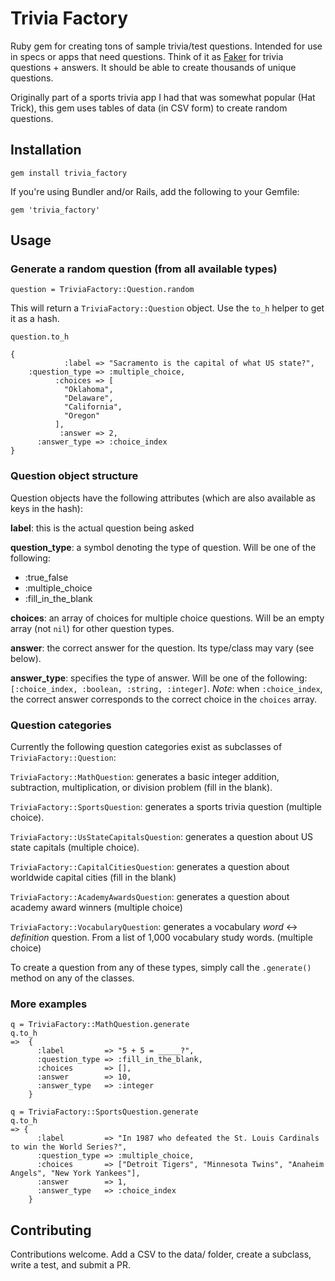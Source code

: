 # Trivia Factory

Ruby gem for creating tons of sample trivia/test questions. Intended for use in specs or apps that need questions.
Think of it as [Faker](https://github.com/stympy/faker) for trivia questions + answers. It should be able to create
thousands of unique questions.

Originally part of a sports trivia app I had that was somewhat popular (Hat Trick), this gem uses tables of data (in CSV form) to
create random questions.

## Installation

`gem install trivia_factory`

If you're using Bundler and/or Rails, add the following to your Gemfile:

`gem 'trivia_factory'`

## Usage

### Generate a random question (from all available types)

`question = TriviaFactory::Question.random`

This will return a `TriviaFactory::Question` object. Use the `to_h` helper to get it as a hash.

```
question.to_h

{
            :label => "Sacramento is the capital of what US state?",
    :question_type => :multiple_choice,
          :choices => [
            "Oklahoma",
            "Delaware",
            "California",
            "Oregon"
          ],
           :answer => 2,
      :answer_type => :choice_index
}
```

### Question object structure

Question objects have the following attributes (which are also available as keys in the hash):

**label**: this is the actual question being asked

**question_type**: a symbol denoting the type of question. Will be one of the following:

* :true_false
* :multiple_choice
* :fill_in_the_blank

**choices**: an array of choices for multiple choice questions. Will be an empty array (not `nil`) for other question types.

**answer**: the correct answer for the question. Its type/class may vary (see below).

**answer_type**: specifies the type of answer. Will be one of the following: `[:choice_index, :boolean, :string, :integer]`. *Note*: when `:choice_index`, the correct answer corresponds to the correct choice in the `choices` array.

### Question categories

Currently the following question categories exist as subclasses of `TriviaFactory::Question`:

`TriviaFactory::MathQuestion`: generates a basic integer addition, subtraction, multiplication, or division problem (fill in the blank).

`TriviaFactory::SportsQuestion`: generates a sports trivia question (multiple choice).

`TriviaFactory::UsStateCapitalsQuestion`: generates a question about US state capitals (multiple choice).

`TriviaFactory::CapitalCitiesQuestion`: generates a question about worldwide capital cities (fill in the blank)

`TriviaFactory::AcademyAwardsQuestion`: generates a question about academy award winners (multiple choice)

`TriviaFactory::VocabularyQuestion`: generates a vocabulary *word* <-> *definition* question. From a list of 1,000 vocabulary study words. (multiple choice)

To create a question from any of these types, simply call the `.generate()` method on any of the classes.

### More examples

```
q = TriviaFactory::MathQuestion.generate
q.to_h
=>  {
      :label         => "5 + 5 = _____?",
      :question_type => :fill_in_the_blank,
      :choices       => [],
      :answer        => 10,
      :answer_type   => :integer
    }
```

```
q = TriviaFactory::SportsQuestion.generate
q.to_h
=> {
      :label         => "In 1987 who defeated the St. Louis Cardinals to win the World Series?",
      :question_type => :multiple_choice,
      :choices       => ["Detroit Tigers", "Minnesota Twins", "Anaheim Angels", "New York Yankees"],
      :answer        => 1,
      :answer_type   => :choice_index
    }
```

## Contributing

Contributions welcome. Add a CSV to the data/ folder, create a subclass, write a test, and submit a PR.
